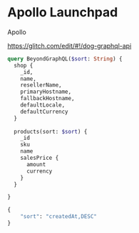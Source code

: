 # Apollo Launchpad

Apollo

https://glitch.com/edit/#!/dog-graphql-api

```graphql
query BeyondGraphQL($sort: String) {
  shop {
    _id,
    name,
    resellerName,
    primaryHostname,
    fallbackHostname,
    defaultLocale,
    defaultCurrency
  }
  
  products(sort: $sort) {
    _id
    sku
    name
    salesPrice {
      amount
      currency
    }
  }

}

{
    "sort": "createdAt,DESC"
}
```